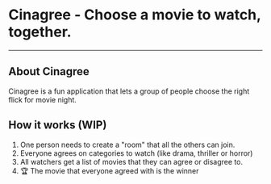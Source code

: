 # Cinagree - Choose a movie to watch, together.

------

## About Cinagree

Cinagree is a fun application that lets a group of people choose the right flick for movie night.

## How it works (WIP)

1. One person needs to create a "room" that all the others can join.
2. Everyone agrees on categories to watch (like drama, thriller or horror)
3. All watchers get a list of movies that they can agree or disagree to.
4. 🏆 The movie that everyone agreed with is the winner